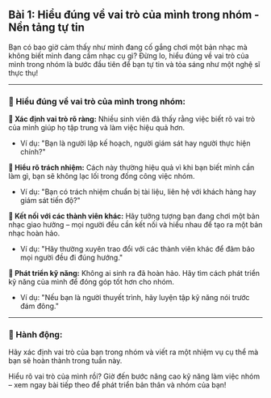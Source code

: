 ## Bài 1: Hiểu đúng về vai trò của mình trong nhóm - Nền tảng tự tin

Bạn có bao giờ cảm thấy như mình đang cố gắng chơi một bản nhạc mà không biết mình đang cầm nhạc cụ gì? Đừng lo, hiểu đúng về vai trò của mình trong nhóm là bước đầu tiên để bạn tự tin và tỏa sáng như một nghệ sĩ thực thụ!

---

### 📌 Hiểu đúng về vai trò của mình trong nhóm:

**🔹 Xác định vai trò rõ ràng:**
Nhiều sinh viên đã thấy rằng việc biết rõ vai trò của mình giúp họ tập trung và làm việc hiệu quả hơn.

- Ví dụ: "Bạn là người lập kế hoạch, người giám sát hay người thực hiện chính?"

**🔹 Hiểu rõ trách nhiệm:**
Cách này thường hiệu quả vì khi bạn biết mình cần làm gì, bạn sẽ không lạc lối trong đống công việc nhóm.

- Ví dụ: "Bạn có trách nhiệm chuẩn bị tài liệu, liên hệ với khách hàng hay giám sát tiến độ?"

**🔹 Kết nối với các thành viên khác:**
Hãy tưởng tượng bạn đang chơi một bản nhạc giao hưởng – mọi người đều cần kết nối và hiểu nhau để tạo ra một bản nhạc hoàn hảo.

- Ví dụ: "Hãy thường xuyên trao đổi với các thành viên khác để đảm bảo mọi người đều đi đúng hướng."

**🔹 Phát triển kỹ năng:**
Không ai sinh ra đã hoàn hảo. Hãy tìm cách phát triển kỹ năng của mình để đóng góp tốt hơn cho nhóm.

- Ví dụ: "Nếu bạn là người thuyết trình, hãy luyện tập kỹ năng nói trước đám đông."

---

### 🚀 Hành động:

Hãy xác định vai trò của bạn trong nhóm và viết ra một nhiệm vụ cụ thể mà bạn sẽ hoàn thành trong tuần này.

Hiểu rõ vai trò của mình rồi? Giờ đến bước nâng cao kỹ năng làm việc nhóm – xem ngay bài tiếp theo để phát triển bản thân và nhóm của bạn!